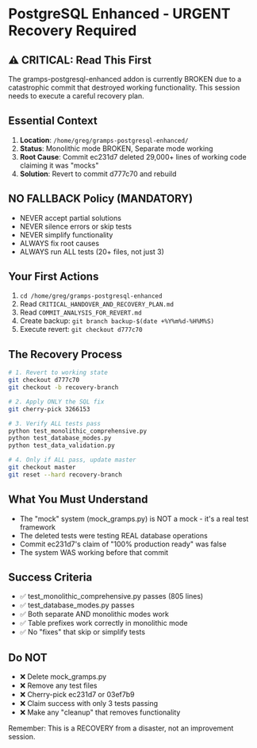 # PostgreSQL Enhanced - URGENT Recovery Required

## ⚠️ CRITICAL: Read This First
The gramps-postgresql-enhanced addon is currently BROKEN due to a catastrophic commit that destroyed working functionality. This session needs to execute a careful recovery plan.

## Essential Context
1. **Location**: `/home/greg/gramps-postgresql-enhanced/`
2. **Status**: Monolithic mode BROKEN, Separate mode working
3. **Root Cause**: Commit ec231d7 deleted 29,000+ lines of working code claiming it was "mocks"
4. **Solution**: Revert to commit d777c70 and rebuild

## NO FALLBACK Policy (MANDATORY)
- NEVER accept partial solutions
- NEVER silence errors or skip tests  
- NEVER simplify functionality
- ALWAYS fix root causes
- ALWAYS run ALL tests (20+ files, not just 3)

## Your First Actions
1. `cd /home/greg/gramps-postgresql-enhanced`
2. Read `CRITICAL_HANDOVER_AND_RECOVERY_PLAN.md` 
3. Read `COMMIT_ANALYSIS_FOR_REVERT.md`
4. Create backup: `git branch backup-$(date +%Y%m%d-%H%M%S)`
5. Execute revert: `git checkout d777c70`

## The Recovery Process
```bash
# 1. Revert to working state
git checkout d777c70
git checkout -b recovery-branch

# 2. Apply ONLY the SQL fix
git cherry-pick 3266153

# 3. Verify ALL tests pass
python test_monolithic_comprehensive.py
python test_database_modes.py
python test_data_validation.py

# 4. Only if ALL pass, update master
git checkout master
git reset --hard recovery-branch
```

## What You Must Understand
- The "mock" system (mock_gramps.py) is NOT a mock - it's a real test framework
- The deleted tests were testing REAL database operations
- Commit ec231d7's claim of "100% production ready" was false
- The system WAS working before that commit

## Success Criteria
- ✅ test_monolithic_comprehensive.py passes (805 lines)
- ✅ test_database_modes.py passes  
- ✅ Both separate AND monolithic modes work
- ✅ Table prefixes work correctly in monolithic mode
- ✅ No "fixes" that skip or simplify tests

## Do NOT
- ❌ Delete mock_gramps.py
- ❌ Remove any test files
- ❌ Cherry-pick ec231d7 or 03ef7b9
- ❌ Claim success with only 3 tests passing
- ❌ Make any "cleanup" that removes functionality

Remember: This is a RECOVERY from a disaster, not an improvement session.